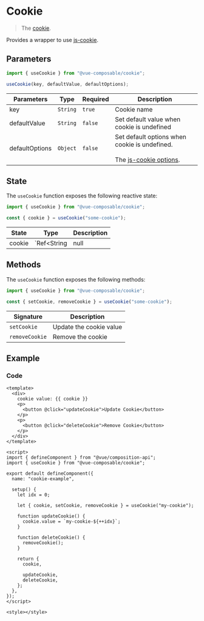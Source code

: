 # Cookie

> The [cookie](https://developer.mozilla.org/en-US/docs/Web/API/Document/cookie).

Provides a wrapper to use [js-cookie](https://github.com/js-cookie/js-cookie).

## Parameters

```js
import { useCookie } from "@vue-composable/cookie";

useCookie(key, defaultValue, defaultOptions);
```

| Parameters     | Type     | Required | Description                                                                                                                                  |
| -------------- | -------- | -------- | -------------------------------------------------------------------------------------------------------------------------------------------- |
| key            | `String` | `true`   | Cookie name                                                                                                                                  |
| defaultValue   | `String` | `false`  | Set default value when cookie is undefined                                                                                                   |
| defaultOptions | `Object` | `false`  | Set default options when cookie is undefined. <br/> <br/> The [js-cookie options](https://github.com/js-cookie/js-cookie#cookie-attributes). |

## State

The `useCookie` function exposes the following reactive state:

```js
import { useCookie } from "@vue-composable/cookie";

const { cookie } = useCookie("some-cookie");
```

| State  | Type        | Description |
| ------ | ----------- | ----------- |
| cookie | `Ref<String | null        | undefined>` | The cookie value |

## Methods

The `useCookie` function exposes the following methods:

```js
import { useCookie } from "@vue-composable/cookie";

const { setCookie, removeCookie } = useCookie("some-cookie");
```

| Signature      | Description             |
| -------------- | ----------------------- |
| `setCookie`    | Update the cookie value |
| `removeCookie` | Remove the cookie       |

## Example

<cookie-example />

### Code

```vue
<template>
  <div>
    cookie value: {{ cookie }}
    <p>
      <button @click="updateCookie">Update Cookie</button>
    </p>
    <p>
      <button @click="deleteCookie">Remove Cookie</button>
    </p>
  </div>
</template>

<script>
import { defineComponent } from "@vue/composition-api";
import { useCookie } from "@vue-composable/cookie";

export default defineComponent({
  name: "cookie-example",

  setup() {
    let idx = 0;

    let { cookie, setCookie, removeCookie } = useCookie("my-cookie");

    function updateCookie() {
      cookie.value = `my-cookie-${++idx}`;
    }

    function deleteCookie() {
      removeCookie();
    }

    return {
      cookie,

      updateCookie,
      deleteCookie,
    };
  },
});
</script>

<style></style>
```
